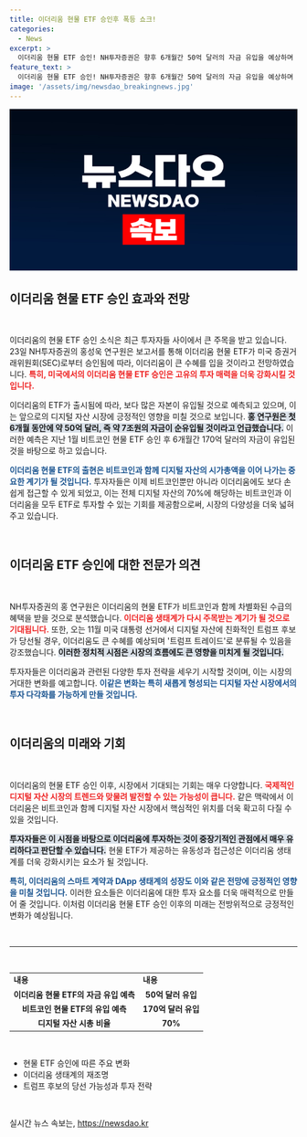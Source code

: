 ```yaml
---
title: 이더리움 현물 ETF 승인후 폭등 쇼크!
categories:
  - News
excerpt: >
  이더리움 현물 ETF 승인! NH투자증권은 향후 6개월간 50억 달러의 자금 유입을 예상하며 투자 접근성 향상을 강조했다. 디지털 자산 시장 재편의 서막이 열리고, 트럼프 후보의 당선 가능성이 이더리움에 또 다른 호재를 불러올지 주목된다!
feature_text: >
  이더리움 현물 ETF 승인! NH투자증권은 향후 6개월간 50억 달러의 자금 유입을 예상하며 투자 접근성 향상을 강조했다. 디지털 자산 시장 재편의 서막이 열리고, 트럼프 후보의 당선 가능성이 이더리움에 또 다른 호재를 불러올지 주목된다!
image: '/assets/img/newsdao_breakingnews.jpg'
---
```


<p><img src="/assets/img/newsdao_breakingnews.jpg" alt="koreaapp 속보" /></p>

<h2 data-ke-size="size26">이더리움 현물 ETF 승인 효과와 전망</h2>

<p data-ke-size="size16">&nbsp;</p>

<p>이더리움의 현물 ETF 승인 소식은 최근 투자자들 사이에서 큰 주목을 받고 있습니다. 23일 NH투자증권의 홍성욱 연구원은 보고서를 통해 이더리움 현물 ETF가 미국 증권거래위원회(SEC)로부터 승인됨에 따라, 이더리움이 큰 수혜를 입을 것이라고 전망하였습니다. <b><span style="color: #ee2323;">특히, 미국에서의 이더리움 현물 ETF 승인은 고유의 투자 매력을 더욱 강화시킬 것입니다.</span></b> </p>

<p>이더리움의 ETF가 출시됨에 따라, 보다 많은 자본이 유입될 것으로 예측되고 있으며, 이는 앞으로의 디지털 자산 시장에 긍정적인 영향을 미칠 것으로 보입니다. <b><span style="background-color: #21538527;">홍 연구원은 첫 6개월 동안에 약 50억 달러, 즉 약 7조원의 자금이 순유입될 것이라고 언급했습니다.</span></b> 이러한 예측은 지난 1월 비트코인 현물 ETF 승인 후 6개월간 170억 달러의 자금이 유입된 것을 바탕으로 하고 있습니다. </p>

<p><b><span style="color: #1a5490;">이더리움 현물 ETF의 출현은 비트코인과 함께 디지털 자산의 시가총액을 이어 나가는 중요한 계기가 될 것입니다.</span></b> 투자자들은 이제 비트코인뿐만 아니라 이더리움에도 보다 손쉽게 접근할 수 있게 되었고, 이는 전체 디지털 자산의 70%에 해당하는 비트코인과 이더리움을 모두 ETF로 투자할 수 있는 기회를 제공함으로써, 시장의 다양성을 더욱 넓혀주고 있습니다.</p>

<p data-ke-size="size16">&nbsp;</p>

<h2 data-ke-size="size26">이더리움 ETF 승인에 대한 전문가 의견</h2>

<p data-ke-size="size16">&nbsp;</p>

<p>NH투자증권의 홍 연구원은 이더리움의 현물 ETF가 비트코인과 함께 차별화된 수급의 혜택을 받을 것으로 분석했습니다. <b><span style="color: #ee2323;">이더리움 생태계가 다시 주목받는 계기가 될 것으로 기대됩니다.</span></b> 또한, 오는 11월 미국 대통령 선거에서 디지털 자산에 친화적인 트럼프 후보가 당선될 경우, 이더리움도 큰 수혜를 예상되며 '트럼프 트레이드'로 분류될 수 있음을 강조했습니다. <b><span style="background-color: #21538527;">이러한 정치적 시점은 시장의 흐름에도 큰 영향을 미치게 될 것입니다.</span></b></p>

<p>투자자들은 이더리움과 관련된 다양한 투자 전략을 세우기 시작할 것이며, 이는 시장의 거대한 변화를 예고합니다. <b><span style="color: #1a5490;">이같은 변화는 특히 새롭게 형성되는 디지털 자산 시장에서의 투자 다각화를 가능하게 만들 것입니다.</span></b></p>

<p data-ke-size="size16">&nbsp;</p>

<h2 data-ke-size="size26">이더리움의 미래와 기회</h2>

<p data-ke-size="size16">&nbsp;</p>

<p>이더리움의 현물 ETF 승인 이후, 시장에서 기대되는 기회는 매우 다양합니다. <b><span style="color: #ee2323;">국제적인 디지털 자산 시장의 트렌드와 맞물려 발전할 수 있는 가능성이 큽니다.</span></b> 같은 맥락에서 이더리움은 비트코인과 함께 디지털 자산 시장에서 핵심적인 위치를 더욱 확고히 다질 수 있을 것입니다.</p>

<p><b><span style="background-color: #21538527;">투자자들은 이 시점을 바탕으로 이더리움에 투자하는 것이 중장기적인 관점에서 매우 유리하다고 판단할 수 있습니다.</span></b> 현물 ETF가 제공하는 유동성과 접근성은 이더리움 생태계를 더욱 강화시키는 요소가 될 것입니다. </p>

<p><b><span style="color: #1a5490;">특히, 이더리움의 스마트 계약과 DApp 생태계의 성장도 이와 같은 전망에 긍정적인 영향을 미칠 것입니다.</span></b> 이러한 요소들은 이더리움에 대한 투자 요소를 더욱 매력적으로 만들어 줄 것입니다. 이처럼 이더리움 현물 ETF 승인 이후의 미래는 전방위적으로 긍정적인 변화가 예상됩니다.</p>

<p data-ke-size="size16">&nbsp;</p>

<hr>

<p data-ke-size="size16">&nbsp;</p>

<table style="width: 100%;">
    <tr>
        <td><b>내용</b></td>
        <td><b>내용</b></td>
    </tr>
    <tr>
        <td style="text-align: center; height: 17px;"><b>이더리움 현물 ETF의 자금 유입 예측</b></td>
        <td style="text-align: center; height: 17px;"><b>50억 달러 유입</b></td>
    </tr>
    <tr>
        <td style="text-align: center; height: 17px;"><b>비트코인 현물 ETF의 유입 예측</b></td>
        <td style="text-align: center; height: 17px;"><b>170억 달러 유입</b></td>
    </tr>
    <tr>
        <td style="text-align: center; height: 17px;"><b>디지털 자산 시총 비율</b></td>
        <td style="text-align: center; height: 17px;"><b>70%</b></td>
    </tr>
</table>

<p data-ke-size="size16">&nbsp;</p>

<ul>
    <li>현물 ETF 승인에 따른 주요 변화</li>
    <li>이더리움 생태계의 재조명</li>
    <li>트럼프 후보의 당선 가능성과 투자 전략</li>
</ul>

<p data-ke-size="size16">&nbsp;</p>
실시간 뉴스 속보는, <a href="https://newsdao.kr" rel="dofollow">https://newsdao.kr</a>


